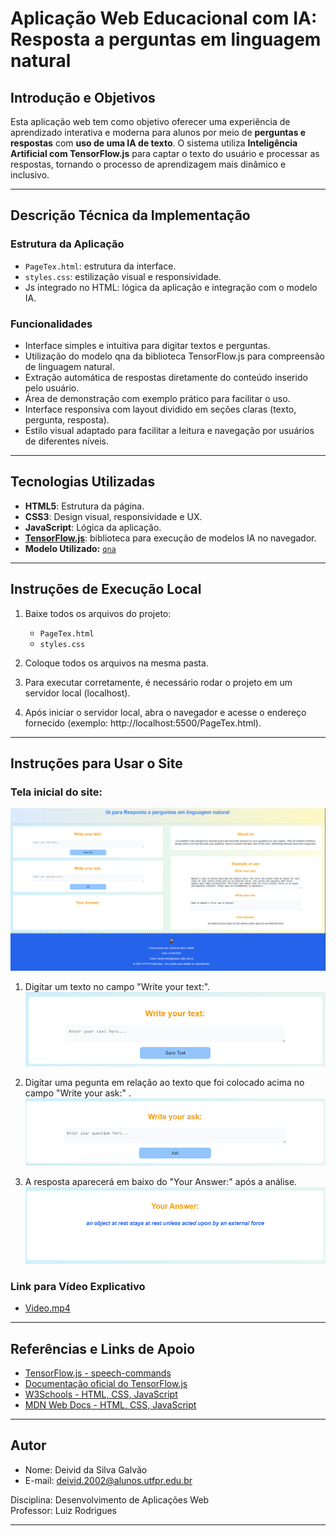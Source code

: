 # Aplicação Web Educacional com IA: Resposta a perguntas em linguagem natural

## Introdução e Objetivos

Esta aplicação web tem como objetivo oferecer uma experiência de aprendizado interativa e moderna para alunos por meio de  **perguntas e respostas** com **uso de uma IA de texto**. O sistema utiliza **Inteligência Artificial com TensorFlow.js** para captar o texto do usuário e processar as respostas, tornando o processo de aprendizagem mais dinâmico e inclusivo.

---

## Descrição Técnica da Implementação

### Estrutura da Aplicação

- `PageTex.html`: estrutura da interface.
- `styles.css`: estilização visual e responsividade.
- Js integrado no HTML: lógica da aplicação e integração com o modelo IA.

### Funcionalidades

- Interface simples e intuitiva para digitar textos e perguntas.
- Utilização do modelo qna da biblioteca TensorFlow.js para compreensão de linguagem natural.
- Extração automática de respostas diretamente do conteúdo inserido pelo usuário.
- Área de demonstração com exemplo prático para facilitar o uso.
- Interface responsiva com layout dividido em seções claras (texto, pergunta, resposta).
- Estilo visual adaptado para facilitar a leitura e navegação por usuários de diferentes níveis.

---

## Tecnologias Utilizadas

- **HTML5**: Estrutura da página.
- **CSS3**: Design visual, responsividade e UX.
- **JavaScript**: Lógica da aplicação.
- **[TensorFlow.js](https://www.tensorflow.org/js)**: biblioteca para execução de modelos IA no navegador.
- **Modelo Utilizado:** [`qna`](https://github.com/tensorflow/tfjs-models/tree/master/qna)

---

## Instruções de Execução Local

1. Baixe todos os arquivos do projeto:
   - `PageTex.html`
   - `styles.css`

2. Coloque todos os arquivos na mesma pasta.

3. Para executar corretamente, é necessário rodar o projeto em um servidor local (localhost).

4. Após iniciar o servidor local, abra o navegador e acesse o endereço fornecido (exemplo: http://localhost:5500/PageTex.html).

---
## Instruções para Usar o Site
### Tela inicial do site:
![img](./img/p2.png)

1. Digitar um texto no campo "Write your text:".
![img](./img/p1.png)

2. Digitar uma pegunta em relação ao texto que foi colocado acima no campo "Write your ask:" .
![img](./img/p3.png)

3. A resposta aparecerá em baixo do "Your Answer:" após a análise.
![img](./img/p4.png)

### Link para Vídeo Explicativo
- [Video.mp4](https://youtu.be/1vzVwyQHIQ4)
---
## Referências e Links de Apoio

- [TensorFlow.js - speech-commands](https://github.com/tensorflow/tfjs-models/tree/master/qna)
- [Documentação oficial do TensorFlow.js](https://www.tensorflow.org/js)
- [W3Schools - HTML, CSS, JavaScript](https://www.w3schools.com/)
- [MDN Web Docs - HTML, CSS, JavaScript](https://developer.mozilla.org/pt-BR/)

---
## Autor

- Nome: Deivid da Silva Galvão
- E-mail: deivid.2002@alunos.utfpr.edu.br

Disciplina: Desenvolvimento de Aplicações Web  
Professor: Luiz Rodrigues

---


